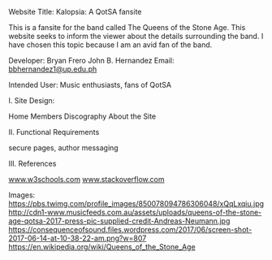 Website Title: Kalopsia: A QotSA fansite

This is a fansite for the band called The Queens of the Stone Age. This website seeks to inform the viewer about the details surrounding the band. I have chosen this topic because I am an avid fan of the band.

Developer: Bryan Frero John B. Hernandez Email: bbhernandez1@up.edu.ph

Intended User: Music enthusiasts, fans of QotSA

I. Site Design:

Home
Members
Discography
About the Site

II. Functional Requirements

  secure pages, author messaging
  
III. References
  
  www.w3schools.com
  www.stackoverflow.com
  
  Images:
  https://pbs.twimg.com/profile_images/850078094786306048/xQqLxqiu.jpg
  http://cdn1-www.musicfeeds.com.au/assets/uploads/queens-of-the-stone-age-qotsa-2017-press-pic-supplied-credit-Andreas-Neumann.jpg
  https://consequenceofsound.files.wordpress.com/2017/06/screen-shot-2017-06-14-at-10-38-22-am.png?w=807
  https://en.wikipedia.org/wiki/Queens_of_the_Stone_Age

  
